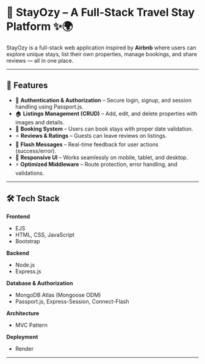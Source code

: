 # 🏡 StayOzy – A Full-Stack Travel Stay Platform ✨🌍  

StayOzy is a full-stack web application inspired by **Airbnb** where users can explore unique stays, list their own properties, manage bookings, and share reviews — all in one place.  

---

## 🚀 Features  

- 🔑 **Authentication & Authorization** – Secure login, signup, and session handling using Passport.js.  
- 🏠 **Listings Management (CRUD)** – Add, edit, and delete properties with images and details.  
- 📅 **Booking System** – Users can book stays with proper date validation.  
- ⭐ **Reviews & Ratings** – Guests can leave reviews on listings.  
- 💬 **Flash Messages** – Real-time feedback for user actions (success/error).  
- 📱 **Responsive UI** – Works seamlessly on mobile, tablet, and desktop.  
- ⚡ **Optimized Middleware** – Route protection, error handling, and validations.  

---

## 🛠 Tech Stack  

**Frontend**  
- EJS  
- HTML, CSS, JavaScript  
- Bootstrap  

**Backend**  
- Node.js  
- Express.js  

**Database & Authorization**  
- MongoDB Atlas (Mongoose ODM)  
- Passport.js, Express-Session, Connect-Flash  

**Architecture**  
- MVC Pattern  

**Deployment**  
- Render 

---



